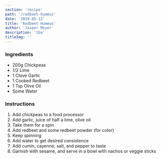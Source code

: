 ```yaml
---
section: 'recipe'
path: '/redbeet-hummus'
date: '2019-05-12'
title: 'Redbeet Hummus'
author: 'Jasper Meyer'
description: 'tba'
titleImg: ''
---
```


### Ingredients

- 200g Chickpeas
- 1/2 Lime
- 1 Clove Garlic
- 1 Cooked Redbeet
- 1 Tsp Olive Oil
- Some Water

### Instructions

1. Add chickpeas to a food processor
2. Add garlic, juice of half a lime, olive oil
3. Take them for a spin
4. Add redbeet and some redbeet powder (for color)
5. Keep spinning
6. Add water to get desired consistence
7. Add cumin, cayenne, salt, and pepper to taste
8. Garnish with sesame, and serve in a bowl with nachos or veggie sticks
